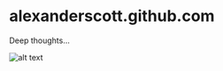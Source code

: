 alexanderscott.github.com
=========================

Deep thoughts...

![alt text](http://imgon.net/di-JMPP.gif "hard at work")
